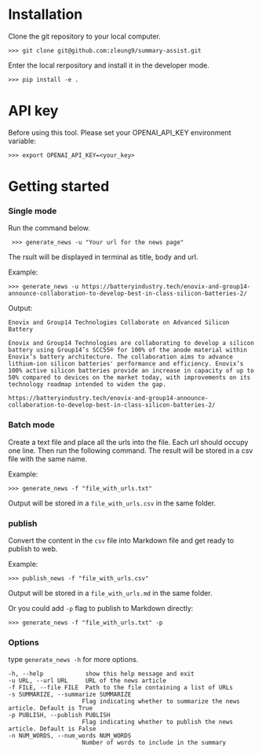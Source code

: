 # Installation

Clone the git repository to your local computer.
```
>>> git clone git@github.com:zleung9/summary-assist.git
```
Enter the local rerpository and install it in the developer mode. 
```
>>> pip install -e .
```


# API key
Before using this tool. Please set your OPENAI_API_KEY environment variable:
```
>>> export OPENAI_API_KEY=<your_key>
```

# Getting started

### Single mode
Run the command below. 
```
 >>> generate_news -u "Your url for the news page"
 ```
 The rsult will be displayed in terminal as title, body and url.


Example: 
```
>>> generate_news -u https://batteryindustry.tech/enovix-and-group14-announce-collaboration-to-develop-best-in-class-silicon-batteries-2/
```
Output: 
```
Enovix and Group14 Technologies Collaborate on Advanced Silicon Battery

Enovix and Group14 Technologies are collaborating to develop a silicon battery using Group14’s SCC55® for 100% of the anode material within Enovix’s battery architecture. The collaboration aims to advance lithium-ion silicon batteries' performance and efficiency. Enovix’s 100% active silicon batteries provide an increase in capacity of up to 50% compared to devices on the market today, with improvements on its technology roadmap intended to widen the gap.

https://batteryindustry.tech/enovix-and-group14-announce-collaboration-to-develop-best-in-class-silicon-batteries-2/
```

### Batch mode
Create a text file and place all the urls into the file. Each url should occupy one line. Then run the following command. The result will be stored in a csv file with the same name.

Example: 
```
>>> generate_news -f "file_with_urls.txt"
```
Output will be stored in a `file_with_urls.csv` in the same folder.

### publish
Convert the content in the `csv` file into Markdown file and get ready to publish to web.

Example: 
```
>>> publish_news -f "file_with_urls.csv"
```
Output will be stored in a `file_with_urls.md` in the same folder.

Or you could add `-p` flag to publish to Markdown directly:
```
>>> generate_news -f "file_with_urls.txt" -p
```


### Options
type `generate_news -h` for more options.
```
-h, --help            show this help message and exit
-u URL, --url URL     URL of the news article
-f FILE, --file FILE  Path to the file containing a list of URLs
-s SUMMARIZE, --summarize SUMMARIZE
                     Flag indicating whether to summarize the news article. Default is True
-p PUBLISH, --publish PUBLISH
                     Flag indicating whether to publish the news article. Default is False
-n NUM_WORDS, --num_words NUM_WORDS
                     Number of words to include in the summary
```
